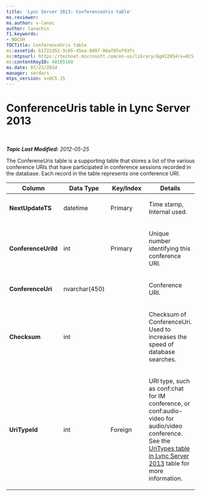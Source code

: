 ```yaml
---
title: 'Lync Server 2013: ConferenceUris table'
ms.reviewer: 
ms.author: v-lanac
author: lanachin
f1.keywords:
- NOCSH
TOCTitle: ConferenceUris table
ms:assetid: b1721d52-3c65-45ea-8997-06af8fef93fc
ms:mtpsurl: https://technet.microsoft.com/en-us/library/Gg412854(v=OCS.15)
ms:contentKeyID: 48185160
ms.date: 07/23/2014
manager: serdars
mtps_version: v=OCS.15
---
```


<div data-xmlns="http://www.w3.org/1999/xhtml">

<div class="topic" data-xmlns="http://www.w3.org/1999/xhtml" data-msxsl="urn:schemas-microsoft-com:xslt" data-cs="https://msdn.microsoft.com/">

<div data-asp="https://msdn2.microsoft.com/asp">

# ConferenceUris table in Lync Server 2013

</div>

<div id="mainSection">

<div id="mainBody">

<span> </span>

_**Topic Last Modified:** 2012-05-25_

The ConfereneUris table is a supporting table that stores a list of the various conference URIs that have participated in conference sessions recorded in the database. Each record in the table represents one conference URI.


<table>
<colgroup>
<col style="width: 25%" />
<col style="width: 25%" />
<col style="width: 25%" />
<col style="width: 25%" />
</colgroup>
<thead>
<tr class="header">
<th>Column</th>
<th>Data Type</th>
<th>Key/Index</th>
<th>Details</th>
</tr>
</thead>
<tbody>
<tr class="odd">
<td><p><strong>NextUpdateTS</strong></p></td>
<td><p>datetime</p></td>
<td><p>Primary</p></td>
<td><p>Time stamp, Internal used.</p></td>
</tr>
<tr class="even">
<td><p><strong>ConferenceUriId</strong></p></td>
<td><p>int</p></td>
<td><p>Primary</p></td>
<td><p>Unique number identifying this conference URI.</p></td>
</tr>
<tr class="odd">
<td><p><strong>ConferenceUri</strong></p></td>
<td><p>nvarchar(450)</p></td>
<td></td>
<td><p>Conference URI.</p></td>
</tr>
<tr class="even">
<td><p><strong>Checksum</strong></p></td>
<td><p>int</p></td>
<td></td>
<td><p>Checksum of ConferenceUri. Used to increases the speed of database searches.</p></td>
</tr>
<tr class="odd">
<td><p><strong>UriTypeId</strong></p></td>
<td><p>int</p></td>
<td><p>Foreign</p></td>
<td><p>URI type, such as conf:chat for IM conference, or conf:audio-video for audio/video conference. See the <a href="lync-server-2013-uritypes-table.md">UriTypes table in Lync Server 2013</a> table for more information.</p></td>
</tr>
</tbody>
</table>


</div>

<span> </span>

</div>

</div>

</div>

